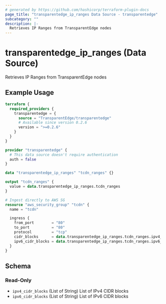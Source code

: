 ```yaml
---
# generated by https://github.com/hashicorp/terraform-plugin-docs
page_title: "transparentedge_ip_ranges Data Source - transparentedge"
subcategory: ""
description: |-
  Retrieves IP Ranges from TransparentEdge nodes
---
```


# transparentedge_ip_ranges (Data Source)

Retrieves IP Ranges from TransparentEdge nodes

## Example Usage

```terraform
terraform {
  required_providers {
    transparentedge = {
      source = "TransparentEdge/transparentedge"
      # Available since version 0.2.6
      version = ">=0.2.6"
    }
  }
}

provider "transparentedge" {
  # This data source doesn't require authentication
  auth = false
}

data "transparentedge_ip_ranges" "tcdn_ranges" {}

output "tcdn_ranges" {
  value = data.transparentedge_ip_ranges.tcdn_ranges
}

# Ingest directly to AWS SG
resource "aws_security_group" "tcdn" {
  name = "tcdn"

  ingress {
    from_port        = "80"
    to_port          = "80"
    protocol         = "tcp"
    cidr_blocks      = data.transparentedge_ip_ranges.tcdn_ranges.ipv4_cidr_blocks
    ipv6_cidr_blocks = data.transparentedge_ip_ranges.tcdn_ranges.ipv6_cidr_blocks
  }
}
```

<!-- schema generated by tfplugindocs -->
## Schema

### Read-Only

- `ipv4_cidr_blocks` (List of String) List of IPv4 CIDR blocks
- `ipv6_cidr_blocks` (List of String) List of IPv6 CIDR blocks
